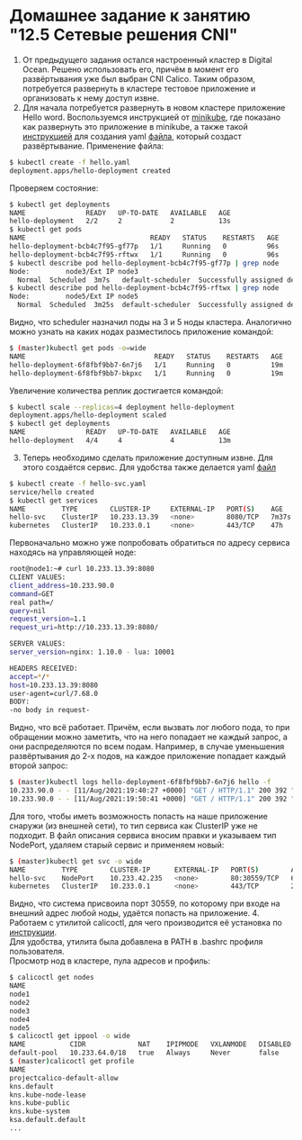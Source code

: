 # Домашнее задание к занятию "12.5 Сетевые решения CNI"
1. От предыдущего задания остался настроенный кластер в Digital Ocean. Решено использовать его, причём в момент его развёртывания уже был выбран CNI Calico. Таким образом, потребуется развернуть в кластере тестовое приложение и организовать к нему доступ извне.
2. Для начала потребуется развернуть в новом кластере приложение Hello word. Воспользуемся инструкцией от [minikube](https://kubernetes.io/docs/tutorials/_print/#pg-5e3051fff9e84735871d9fb5e7b93f33 "minikube"), где показано как развернуть это приложение в minikube, а также такой [инструкцией](https://kubernetes.io/docs/tasks/run-application/run-stateless-application-deployment/) для создания yaml [файла](https://github.com/Protosuv/kubernetes_homework/tree/master/12.5/hello.yaml), который создаст развёртывание. Применение файла:
```bash
$ kubectl create -f hello.yaml
deployment.apps/hello-deployment created
```
Проверяем состояние:
```bash
$ kubectl get deployments
NAME               READY   UP-TO-DATE   AVAILABLE   AGE
hello-deployment   2/2     2            2           13s
$ kubectl get pods
NAME                               READY   STATUS    RESTARTS   AGE
hello-deployment-bcb4c7f95-gf77p   1/1     Running   0          96s
hello-deployment-bcb4c7f95-rftwx   1/1     Running   0          96s
$ kubectl describe pod hello-deployment-bcb4c7f95-gf77p | grep node
Node:         node3/Ext IP node3
  Normal  Scheduled  3m7s   default-scheduler  Successfully assigned default/hello-deployment-bcb4c7f95-gf77p to node3
$ kubectl describe pod hello-deployment-bcb4c7f95-rftwx | grep node
Node:         node5/Ext IP node5
  Normal  Scheduled  3m25s  default-scheduler  Successfully assigned default/hello-deployment-bcb4c7f95-rftwx to node5
```
Видно, что scheduler назначил поды на 3 и 5 ноды кластера.
Аналогично можно узнать на каких нодах разместилось приложение командой:
```bash
$ (master)kubectl get pods -o=wide
NAME                                READY   STATUS    RESTARTS   AGE   IP            NODE    NOMINATED NODE   READINESS GATES
hello-deployment-6f8fbf9bb7-6n7j6   1/1     Running   0          19m   10.233.70.7   node5   <none>          <none>
hello-deployment-6f8fbf9bb7-bkpxc   1/1     Running   0          19m   10.233.92.7   node3   <none>          <none>
```  
Увеличение количества реплик достигается командой:
```bash
$ kubectl scale --replicas=4 deployment hello-deployment
deployment.apps/hello-deployment scaled
$ kubectl get deployments
NAME               READY   UP-TO-DATE   AVAILABLE   AGE
hello-deployment   4/4     4            4           13m
```
3. Теперь необходимо сделать приложение доступным извне. Для этого создаётся сервис. Для удобства также делается yaml [файл](https://github.com/Protosuv/kubernetes_homework/tree/master/12.5/hello-svc.yaml)
```bash
$ kubectl create -f hello-svc.yaml
service/hello created
$ kubectl get services
NAME         TYPE        CLUSTER-IP     EXTERNAL-IP   PORT(S)    AGE
hello-svc    ClusterIP   10.233.13.39   <none>        8080/TCP   7m37s
kubernetes   ClusterIP   10.233.0.1     <none>        443/TCP    47h
```
Первоначально можно уже попробовать обратиться по адресу сервиса находясь на управляющей ноде:
```bash
root@node1:~# curl 10.233.13.39:8080
CLIENT VALUES:
client_address=10.233.90.0
command=GET
real path=/
query=nil
request_version=1.1
request_uri=http://10.233.13.39:8080/

SERVER VALUES:
server_version=nginx: 1.10.0 - lua: 10001

HEADERS RECEIVED:
accept=*/*
host=10.233.13.39:8080
user-agent=curl/7.68.0
BODY:
-no body in request-
```
Видно, что всё работает. Причём, если вызвать лог любого пода, то при обращении можно заметить, что на него попадает не каждый запрос, а они распределяются по всем подам. Например, в случае уменьшения развёртывания до 2-х подов, на каждое приложение попадает каждый второй запрос:
```bash
$ (master)kubectl logs hello-deployment-6f8fbf9bb7-6n7j6 hello -f
10.233.90.0 - - [11/Aug/2021:19:40:27 +0000] "GET / HTTP/1.1" 200 392 "-" "curl/7.68.0"
10.233.90.0 - - [11/Aug/2021:19:50:41 +0000] "GET / HTTP/1.1" 200 392 "-" "curl/7.68.0"
```
Для того, чтобы иметь возможность попасть на наше приложение снаружи (из внешней сети), то тип сервиса как ClusterIP уже не подходит. В файл описания сервиса вносим правки и указываем тип NodePort, удаляем старый сервис и применяем новый:
```bash
$ (master)kubectl get svc -o wide
NAME         TYPE        CLUSTER-IP      EXTERNAL-IP   PORT(S)        AGE   SELECTOR
hello-svc    NodePort    10.233.42.235   <none>        80:30559/TCP   66s   app=hello
kubernetes   ClusterIP   10.233.0.1      <none>        443/TCP        2d    <none>
```
Видно, что система присвоила порт 30559, по которому при входе на внешний адрес любой ноды, удаётся попасть на приложение.
4. Работаем с утилитой calicoctl, для чего производится её установка по [инструкции](https://docs.projectcalico.org/getting-started/clis/calicoctl/install).  
Для удобства, утилита была добавлена в PATH в .bashrc профиля пользователя.  
Просмотр нод в кластере, пула адресов и профиль:
```bash
$ calicoctl get nodes
NAME    
node1   
node2   
node3   
node4   
node5
$ calicoctl get ippool -o wide
NAME           CIDR             NAT    IPIPMODE   VXLANMODE   DISABLED   SELECTOR   
default-pool   10.233.64.0/18   true   Always     Never       false      all()
$ (master)calicoctl get profile
NAME                                                 
projectcalico-default-allow                          
kns.default                                          
kns.kube-node-lease                                  
kns.kube-public                                      
kns.kube-system                                      
ksa.default.default                                  
...
```






